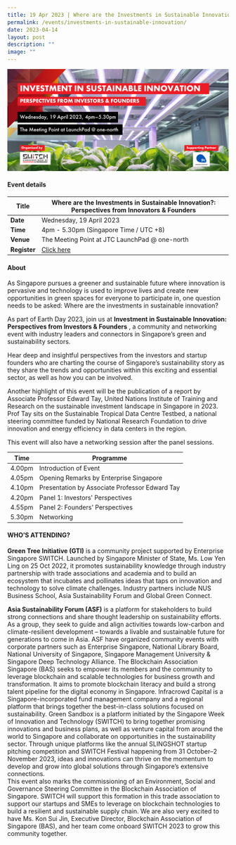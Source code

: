```yaml
---
title: 19 Apr 2023 | Where are the Investments in Sustainable Innovation?
permalink: /events/investments-in-sustainable-innovation/
date: 2023-04-14
layout: post
description: ""
image: ""
---
```

![](/images/2023/202304_event%20investments%20in%20sustainable%20innovation.png)

#### Event details


| **Title** | Where are the Investments in Sustainable Innovation?: Perspectives from Innovators & Founders|
| -------- | -------- |
|**Date** | Wednesday, 19 April 2023 
| **Time**    | 4pm - 5.30pm (Singapore Time / UTC +8) |
|**Venue** | The Meeting Point at JTC LaunchPad @ one-north
| **Register** |   [Click here](https://www.eventbrite.com/e/investment-in-sustainable-innovation-perspectives-from-investors-founder-tickets-606897927037) |

#### About

As Singapore pursues a greener and sustainable future where innovation is pervasive and technology is used to improve lives and create new opportunities in green spaces for everyone to participate in, one question needs to be asked: Where are the investments in sustainable innovation?

As part of Earth Day 2023, join us at **Investment in Sustainable Innovation: Perspectives from Investors & Founders** , a community and networking event with industry leaders and connectors in Singapore’s green and sustainability sectors.

Hear deep and insightful perspectives from the investors and startup founders who are charting the course of Singapore’s sustainability story as they share the trends and opportunities within this exciting and essential sector, as well as how you can be involved.

Another highlight of this event will be the publication of a report by Associate Professor Edward Tay, United Nations Institute of Training and Research on the sustainable investment landscape in Singapore in 2023. Prof Tay sits on the Sustainable Tropical Data Centre Testbed, a national steering committee funded by National Research Foundation to drive innovation and energy efficiency in data centers in the region.

This event will also have a networking session after the panel sessions.

| Time | Programme | 
| -------- | --------- | 
| 4.00pm | Introduction of Event| 
| 4.05pm | Opening Remarks by Enterprise Singapore|
| 4.10pm | Presentation by Associate Professor Edward Tay |
| 4.20pm | Panel 1: Investors' Perspectives |
| 4.55pm | Panel 2: Founders' Perspectives |
| 5.30pm | Networking |

#### WHO’S ATTENDING?

**Green Tree Initiative (GTI)** is a community project supported by Enterprise Singapore SWITCH. Launched by Singapore Minister of State, Ms. Low Yen Ling on 25 Oct 2022, it promotes sustainability knowledge through industry partnership with trade associations and academia and to build an ecosystem that incubates and pollinates ideas that taps on innovation and technology to solve climate challenges. Industry partners include NUS Business School, Asia Sustainability Forum and Global Green Connect.

**Asia Sustainability Forum (ASF)** is a platform for stakeholders to build strong connections and share thought leadership on sustainability efforts. As a group, they seek to guide and align activities towards low-carbon and climate-resilient development – towards a livable and sustainable future for generations to come in Asia. ASF have organized community events with corporate partners such as Enterprise Singapore, National Library Board, National University of Singapore, Singapore Management University & Singapore Deep Technology Alliance.
The Blockchain Association Singapore (BAS) seeks to empower its members and the community to leverage blockchain and scalable technologies for business growth and transformation. It aims to promote blockchain literacy and build a strong talent pipeline for the digital economy in Singapore.
Infracrowd Capital is a Singapore-incorporated fund management company and a regional platform that brings together the best-in-class solutions focused on sustainability.
Green Sandbox is a platform initiated by the Singapore Week of Innovation and Technology (SWITCH) to bring together promising innovations and business plans, as well as venture capital from around the world to Singapore and collaborate on opportunities in the sustainability sector. Through unique platforms like the annual SLINGSHOT startup pitching competition and SWITCH Festival happening from 31 October–2 November 2023, ideas and innovations can thrive on the momentum to develop and grow into global solutions through Singapore’s extensive connections.  
This event also marks the commissioning of an Environment, Social and Governance Steering Committee in the Blockchain Association of Singapore. SWITCH will support this formation in this trade association to support our startups and SMEs to leverage on blockchain technologies to build a resilient and sustainable supply chain. We are also very excited to have Ms. Kon Sui Jin, Executive Director, Blockchain Association of Singapore (BAS), and her team come onboard SWITCH 2023 to grow this community together.
